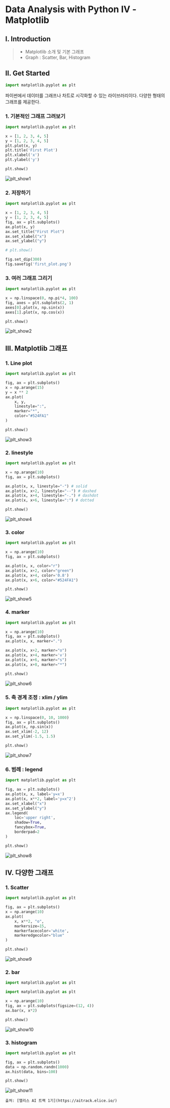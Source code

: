 # Data Analysis with Python Ⅳ - Matplotlib

## Ⅰ. Introduction

> - Matplotlib 소개 및 기본 그래프
> - Graph : Scatter, Bar, Histogram

## Ⅱ. Get Started

```python
import matplotlib.pyplot as plt
```

파이썬에서 데이터를 그래프나 차트로 시각화할 수 있는 라이브러리이다. 다양한 형태의 그래프를 제공한다.

### 1. 기본적인 그래프 그려보기

```python
import matplotlib.pyplot as plt

x = [1, 2, 3, 4, 5]
y = [1, 2, 3, 4, 5]
plt.plot(x, y)
plt.title('First Plot')
plt.xlabel('x')
plt.ylabel('y')

plt.show()
```

![plt_show1](./plt_show1.png)

### 2. 저장하기

```python
import matplotlib.pyplot as plt

x = [1, 2, 3, 4, 5]
y = [1, 2, 3, 4, 5]
fig, ax = plt.subplots()
ax.plot(x, y)
ax.set_title("First Plot")
ax.set_xlabel("x")
ax.set_ylabel("y")

# plt.show()

fig.set_dip(300)
fig.savefig('first_plot.png')
```

### 3. 여러 그래프 그리기

```python
import matplotlib.pyplot as plt

x = np.linspace(0, np.pi*4, 100)
fig, axes = plt.subplots(2, 1)
axes[0].plot(x, np.sin(x))
axes[1].plot(x, np.cos(x))

plt.show()
```

![plt_show2](./plt_show2.png)

## Ⅲ. Matplotlib 그래프

### 1. Line plot

```python
import matplotlib.pyplot as plt

fig, ax = plt.subplots()
x = np.arange(15)
y = x ** 2
ax.plot(
    x, y,
    linestyle=":",
    marker="*",
    color="#524FA1"
)

plt.show()
```

![plt_show3](./plt_show3.png)

### 2. linestyle

```python
import matplotlib.pyplot as plt

x = np.arange(10)
fig, ax = plt.subplots()

ax.plot(x, x, linestyle="-") # solid
ax.plot(x, x+2, linestyle="--") # dashed
ax.plot(x, x+4, linestyle="-.") # dashdot
ax.plot(x, x+6, linestyle=":") # dotted

plt.show()
```

![plt_show4](./plt_show4.png)

### 3. color

```python
import matplotlib.pyplot as plt

x = np.arange(10)
fig, ax = plt.subplots()

ax.plot(x, x, color="r")
ax.plot(x, x+2, color="green")
ax.plot(x, x+4, color='0.8')
ax.plot(x, x+6, color="#524FA1")

plt.show()
```

![plt_show5](./plt_show5.png)

### 4. marker

```python
import matplotlib.pyplot as plt

x = np.arange(10)
fig, ax = plt.subplots()
ax.plot(x, x, marker=".")

ax.plot(x, x+2, marker="o")
ax.plot(x, x+4, marker='v')
ax.plot(x, x+6, marker="s")
ax.plot(x, x+8, marker="*")

plt.show()
```

![plt_show6](./plt_show6.png)

### 5. 축 경계 조정 : xlim / ylim

```python
import matplotlib.pyplot as plt

x = np.linspace(0, 10, 1000)
fig, ax = plt.subplots()
ax.plot(x, np.sin(x))
ax.set_xlim(-2, 12)
ax.set_ylim(-1.5, 1.5)

plt.show()
```

![plt_show7](./plt_show7.png)

### 6. 범례 : legend

```python
import matplotlib.pyplot as plt

fig, ax = plt.subplots()
ax.plot(x, x, label='y=x')
ax.plot(x, x**2, label='y=x^2')
ax.set_xlabel("x")
ax.set_ylabel("y")
ax.legend(
    loc='upper right',
    shadow=True,
    fancybox=True,
    borderpad=2
)

plt.show()
```

![plt_show8](./plt_show8.png)

## Ⅳ. 다양한 그래프

### 1. Scatter

```python
import matplotlib.pyplot as plt

fig, ax = plt.subplots()
x = np.arange(10)
ax.plot(
    x, x**2, "o",
    markersize=15,
    markerfacecolor='white',
    markeredgecolor="blue"
)

plt.show()
```

![plt_show9](./plt_show9.png)

### 2. bar

```python
import matplotlib.pyplot as plt

import matplotlib.pyplot as plt

x = np.arange(10)
fig, ax = plt.subplots(figsize=(12, 4))
ax.bar(x, x*2)

plt.show()
```

![plt_show10](./plt_show10.png)

### 3. histogram

```python
import matplotlib.pyplot as plt

fig, ax = plt.subplots()
data = np.random.randn(1000)
ax.hist(data, bins=100)

plt.show()
```

![plt_show11](./plt_show11.png)

```
출처: [엘리스 AI 트랙 1기](https://aitrack.elice.io/)
```
